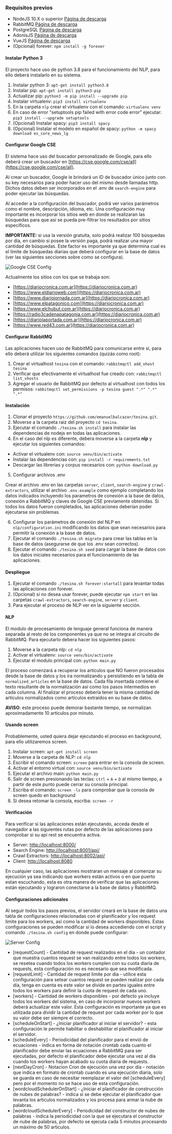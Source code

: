 ### Requisitos previos

* NodeJS 10.X o superior [Página de descarga](https://nodejs.org/es/)
* RabbitMQ [Página de descarga](https://bintray.com/rabbitmq/debian/rabbitmq-server)
* PostgreSQL [Página de descarga](https://www.postgresql.org/download/)
* AdonisJS [Página de descarga](https://adonisjs.com/)
* VueJS [Página de descarga](https://cli.vuejs.org/guide/installation.html)
* (Opcional) forever: `npm install -g forever`

#### Instalar Python 3
El proyecto hace uso de python 3.8 para el funcionamiento del NLP, para ello deberá instalarlo en su sistema.

1. Instalar python 3: `apt-get install python3.8`
2. Instalar pip: `apt-get install python3-pip`
3. Actualizar pip: `python3 -m pip install --upgrade pip`
4. Instalar virtualenv: `pip3 install virtualenv`
5. En la carpeta `nlp` crear el virtualenv con el comando: `virtualenv venv`
6. En caso de error "setuptools pip failed with error code error" ejecutar: `pip3 install --upgrade setuptools`
7. (Opcional) Instalar spacy: `pip3 install spacy`
8. (Opcional) Instalar el modelo en español de spacy: `python -m spacy download es_core_news_lg`


#### Configurar Google CSE

El sistema hace uso del buscador personalizado de Google, para ello deberá crear un buscador en [https://cse.google.com/cse/all](https://cse.google.com/cse/all).

Al crear un buscador, Google le brindará un ID de buscador único junto con su key necesarios para poder hacer uso del mismo desde llamadas http. Dichos datos deben ser incorporados en el .env de `search-engine` para poder ejecutar las búsquedas.

Al acceder a la configuración del buscador, podrá ver varios parámetros como el nombre, descripción, idioma, etc. Una configuración muy importante es incorporar los sitios web en donde se realizaran las búsquedas para que así se pueda pre-filtrar los resultados por sitios específicos.

**IMPORTANTE:** si usa la versión gratuita, solo podrá realizar 100 búsquedas por día, en cambio si posee la versión paga, podrá realizar una mayor cantidad de búsquedas. Este factor es importante ya que determina cual es el limite de búsquedas diarias que deberá configurar en la base de datos (ver las siguientes secciones sobre como se configura).

![Google CSE Config](./archivos/imagenes/google-cse-config.png)

Actualmente los sitios con los que se trabaja son:

* [https://diariocronica.com.ar](https://diariocronica.com.ar)
* [https://www.eldiarioweb.com](https://diariocronica.com.ar)
* [https://www.diariojornada.com.ar](https://diariocronica.com.ar)
* [https://www.elpatagonico.com](https://diariocronica.com.ar)
* [https://www.elchubut.com.ar](https://diariocronica.com.ar)
* [https://radio3cadenapatagonia.com.ar](https://diariocronica.com.ar)
* [https://diariolaportada.com.ar](https://diariocronica.com.ar)
* [https://www.red43.com.ar](https://diariocronica.com.ar)

#### Configurar RabbitMQ

Las aplicaciones hacen uso de RabbitMQ para comunicarse entre si, para ello deberá utilizar los siguientes comandos (quizás como root):

1. Crear el virtualhost `tesina` con el comando: `rabbitmqctl add_vhost tesina`
2. Verificar que efectivamente el virtualhost fue creado con: `rabbitmqctl list_vhosts`
3. Agregar el usuario de RabbitMQ por defecto al virtualhost con todos los permisos: `rabbitmqctl set_permissions -p tesina guest ".*" ".*" ".*"`

#### Instalación

1. Clonar el proyecto `https://github.com/emanuelbalcazar/tesina.git`.
2. Moverse a la carpeta raiz del proyecto `cd tesina`.
3. Ejecutar el comando `./tesina.sh install` para instalar las dependencias de nodejs en todas las aplicaciones.
4. En el caso del nlp es diferente, debera moverse a la carpeta **nlp** y ejecutar los siguientes comandos:

- Activar el virtualenv con: `source venv/bin/activate`
- Instalar las dependencias con: `pip install -r requirements.txt`
- Descargar las librerias y corpus necesarios con: `python download.py`

5. Configurar archivos .env

Crear el archivo .env en las carpetas `server`, `client`, `search-engine` y `crawl-extractors`, utilizar el archivo `.env.example` como ejemplo completando los datos indicados incluyendo los parametros de conexión a la base de datos, conexión a RabbitMQ y claves de Google CSE previamente obtenidas.
Si todos los datos fueron completados, las aplicaciones deberían poder ejecutarse sin problemas.

6. Configurar los parámetros de conexión del NLP en `nlp/configuration.ini` modificando los datos que sean necesarios para permitir la conexión a la base de datos.
7. Ejecutar el comando `./tesina.sh migrate` para crear las tablas en la base de datos (asegurarse de que los .env sean correctos).
8. Ejecutar el comando `./tesina.sh seed` para cargar la base de datos con los datos iniciales necesarios para el funcionamiento de las aplicaciones.

#### Despliegue

1. Ejecutar el comando `./tesina.sh forever:startall` para levantar todas las aplicaciones con forever.
2. (Opcional) si no desea usar forever, puede ejecutar `npm start` en las carpetas `crawl-extractors`, `search-engine`, `server` y `client`.
3. Para ejecutar el proceso de NLP ver en la siguiente sección.

#### NLP

El modulo de procesamiento de lenguaje general funciona de manera separada al resto de los componentes ya que no se integra al circuito de RabbitMQ. Para ejecutarlo debera hacer los siguientes pasos:

1. Moverse a la carpeta nlp: `cd nlp`
2. Activar el virtualenv: `source venv/bin/activate`
3. Ejecutar el modulo principal con: `python main.py`

El proceso comenzará a recuperar los artículos que NO fueron procesados desde la base de datos y los ira normalizando y persistiendo en la tabla de `normalized_articles` en la base de datos. Cada fila insertada contiene el texto resultante de la normalización así como los pasos intermedios en cada columna.
Al finalizar el proceso debería tener la misma cantidad de artículos normalizados como artículos extraídos en su base de datos.

**AVISO**: este proceso puede demorar bastante tiempo, se normalizan aproximadamente 10 artículos por minuto.

#### Usando screen

Probablemente, usted quiera dejar ejecutando el proceso en background, para ello utilizaremos screen.

1. Instalar screen: `apt-get install screen`
2. Moverse a la carpeta de NLP: `cd nlp`
3. Escribir el comando screen: `screen` para entrar en la consola de screen.
4. Activar el entorno virtual con: `source venv/bin/activate`
5. Ejecutar el archivo main: `python main.py`
6. Salir de screen presionando las teclas: `ctrl` + `A` + `D` al mismo tiempo, a partir de este punto puede cerrar su consola principal.
7. Escriba el comando: `screen -ls` para comprobar que la consola de screen quedo en background
8. Si desea retomar la consola, escriba: `screen -r`

#### Verificación

Para verificar si las aplicaciones están ejecutando, acceda desde el navegador a las siguientes rutas por defecto de las aplicaciones para comprobar si su api rest se encuentra activa.

* Server: [http://localhost:8000/](http://localhost:8000/)
* Search Engine: [http://localhost:8001/api/](http://localhost:8000/)
* Crawl Extractors: [http://localhost:8002/api/](http://localhost:8000/)
* Client: [http://localhost:8080](http://localhost:8000/)

En cualquier caso, las aplicaciones mostraran un mensaje al comenzar su ejecución ya sea indicando que workers están activos o en que puerto estan escuchando, esta es otra manera de verificar que las aplicaciones están ejecutando y lograron conectarse a la base de datos y RabbitMQ.

#### Configuraciones adicionales

Al seguir todos los pasos previos, el servidor creará en la base de datos una tabla de configuraciones relacionadas con el planificador y los request limite para los workers, así como la cantidad de workers disponibles. Estas configuraciones se pueden modificar si lo desea accediendo con el script y comando `./tesina.sh config` en donde puede configurar:

![Server Config](./archivos/imagenes/configuracion-server.png)


* [requestCount] - Cantidad de request realizados en el dia - un contador que muestra cuantos request se van realizando entre todos los workers, se resetea cuando todos los workers cumplen con su cuota diaria de requests, esta configuración no es necesario que sea modificada.
* [requestLimit] - Cantidad de request limite por dia - utilice esta configuración para setear cuantos request se pueden realizar por cada día, tenga en cuenta es este valor se divide en partes iguales entre todos los workers para definir la cuota de request de cada uno.
* [workers] - Cantidad de workers disponibles - por defecto ya incluye todos los workers del sistema, en caso de incorporar nuevos workers deberá actualizar este valor. Esta configuración es importante ya que es utilizada para dividir la cantidad de request por cada worker por lo que su valor debe ser siempre el correcto.
* [scheduleOnStart] - ¿Iniciar planificador al iniciar el servidor? - esta configuración le permite habilitar o deshabilitar el planificador al iniciar el servidor.
* [scheduleEvery] - Periodicidad del planificador para el envió de ecuaciones - indica en forma de notación crontab cada cuanto el planificador debe enviar las ecuaciones a RabbitMQ para ser ejecutadas, por defecto el planificador debe ejecutar una vez al día cuando los workers hayan acabado su cuota diaria de requests.
* [nextDayCron] - Notacion Cron de ejecución una vez por día - notación que indica en formato de crontab cuando es una ejecución diaria, solo se guarda en caso de necesitar reemplazar el valor del [scheduleEvery] pero por el momento no se hace uso de esta configuración.
* [wordcloudSchedulerOnStart] - ¿Iniciar el planificador de construcción de nubes de palabras? - indica si se debe ejecutar el planificador que levanta los articulos normalizados y los procesa para armar la nube de palabras.
* [wordcloudSchedulerEvery] - Periodicidad del constructor de nubes de palabras - indica la periodicidad con la que se ejecutara el constructor de nube de palabras, por defecto se ejecuta cada 5 minutos procesando un máximo de 50 articulos.
